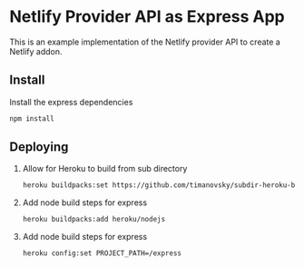 # Netlify Provider API as Express App

This is an example implementation of the Netlify provider API to create a Netlify addon.

## Install

Install the express dependencies

```bash
npm install
```

## Deploying


1. Allow for Heroku to build from sub directory

    ```bash
    heroku buildpacks:set https://github.com/timanovsky/subdir-heroku-buildpack
    ```

3. Add node build steps for express

    ```bash
    heroku buildpacks:add heroku/nodejs
    ```

4.  Add node build steps for express

    ```bash
    heroku config:set PROJECT_PATH=/express
    ```
